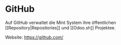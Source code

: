 # GitHub

Auf GitHub verwaltet die Mint System ihre öffentlichen [[Repository|Repositories]] und [[Odoo.sh]] Projektee.

Website: <https://github.com/>